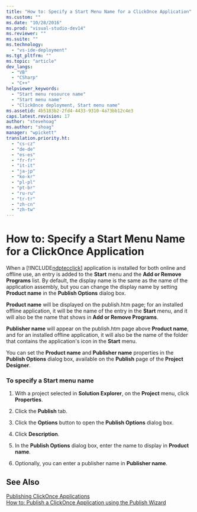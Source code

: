 ```yaml
---
title: "How to: Specify a Start Menu Name for a ClickOnce Application"
ms.custom: ""
ms.date: "10/28/2016"
ms.prod: "visual-studio-dev14"
ms.reviewer: ""
ms.suite: ""
ms.technology: 
  - "vs-ide-deployment"
ms.tgt_pltfrm: ""
ms.topic: "article"
dev_langs: 
  - "VB"
  - "CSharp"
  - "C++"
helpviewer_keywords: 
  - "Start menu resource name"
  - "Start menu name"
  - "ClickOnce deployment, Start menu name"
ms.assetid: 4b5183b2-2fd4-4433-9310-4a73bb12c4e3
caps.latest.revision: 17
author: "stevehoag"
ms.author: "shoag"
manager: "wpickett"
translation.priority.ht: 
  - "cs-cz"
  - "de-de"
  - "es-es"
  - "fr-fr"
  - "it-it"
  - "ja-jp"
  - "ko-kr"
  - "pl-pl"
  - "pt-br"
  - "ru-ru"
  - "tr-tr"
  - "zh-cn"
  - "zh-tw"
---
```

# How to: Specify a Start Menu Name for a ClickOnce Application
When a [!INCLUDE[ndptecclick](../deployment/includes/ndptecclick_md.md)] application is installed for both online and offline use, an entry is added to the **Start** menu and the **Add or Remove Programs** list. By default, the display name is the same as the name of the application assembly, but you can change the display name by setting **Product name** in the **Publish Options** dialog box.  
  
 **Product name** will be displayed on the publish.htm page; for an installed offline application, it will be the name of the entry in the **Start** menu, and it will also be the name that shows in **Add or Remove Programs**.  
  
 **Publisher name** will appear on the publish.htm page above **Product name**, and for an installed offline application, it will also be the name of the folder that contains the application's icon in the **Start** menu.  
  
 You can set the **Product name** and **Publisher name** properties in the **Publish Options** dialog box, available on the **Publish** page of the **Project Designer**.  
  
### To specify a Start menu name  
  
1.  With a project selected in **Solution Explorer**, on the **Project** menu, click **Properties**.  
  
2.  Click the **Publish** tab.  
  
3.  Click the **Options** button to open the **Publish Options** dialog box.  
  
4.  Click **Description**.  
  
5.  In the **Publish Options** dialog box, enter the name to display in **Product name**.  
  
6.  Optionally, you can enter a publisher name in **Publisher name**.  
  
## See Also  
 [Publishing ClickOnce Applications](../deployment/publishing-clickonce-applications.md)   
 [How to: Publish a ClickOnce Application using the Publish Wizard](../deployment/how-to-publish-a-clickonce-application-using-the-publish-wizard.md)